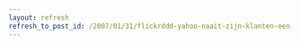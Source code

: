 ```yaml
---
layout: refresh
refresh_to_post_id: /2007/01/31/flickrddd-yahoo-naait-zijn-klanten-een-lekker-oor-aan
---
```

